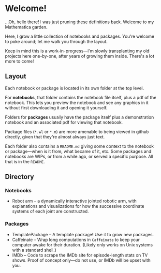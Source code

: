 # Welcome!

...Oh, hello there! I was just pruning these definitions back. Welcome to my Mathematica garden.

Here, I grow a little collection of notebooks and packages. You're welcome to poke around; let me walk you through the layout.

Keep in mind this is a work-in-progress—I'm slowly transplanting my old projects here one-by-one, after years of growing them inside. There's a lot more to come!

## Layout

Each notebook or package is located in its own folder at the top level.

For **notebooks**, that folder contains the notebook file itself, plus a pdf of the notebook. This lets you preview the notebook and see any graphics in it without first downloading it and opening it yourself.

Folders for **packages** usually have the package itself plus a demonstration notebook and an associated pdf for viewing that notebook.

Package files (`*.wl` or `*.m`) are more amenable to being viewed in github directly, given that they're almost always just text.

Each folder also contains a `README.md` giving some context to the notebook or package—when is it from, what became of it, etc. Some packages and notebooks are WIPs, or from a while ago, or served a specific purpose. All that is in the `README`.

## Directory

### Notebooks

* Robot arm – a dynamically interactive jointed robotic arm, with explanations and visualizations for how the successive coordinate systems of each joint are constructed.

### Packages

* TemplatePackage – A template package! Use it to grow new packages.
* Caffeinate – Wrap long computations in `Caffeinate` to keep your computer awake for their duration. (Likely only works on Unix systems with a standard shell.)
* IMDb – Code to scrape the IMDb site for episode-length stats on TV shows. Proof of concept only—do not use, or IMDb will be upset with you.
